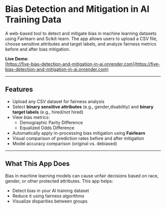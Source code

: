 # Bias Detection and Mitigation in AI Training Data

A web-based tool to detect and mitigate bias in machine learning datasets using Fairlearn and Scikit-learn. The app allows users to upload a CSV file, choose sensitive attributes and target labels, and analyze fairness metrics before and after bias mitigation.

**Live Demo**:  
[https://five-bias-detection-and-mitigation-in-ai.onrender.com](https://five-bias-detection-and-mitigation-in-ai.onrender.com)

---

## Features

- Upload any CSV dataset for fairness analysis
- Select **binary sensitive attributes** (e.g., gender,disability) and **binary target labels** (e.g., hired/not hired)
- View bias metrics:
  - Demographic Parity Difference
  - Equalized Odds Difference
- Automatically apply in-processing bias mitigation using **Fairlearn**
- Visual comparison of prediction rates before and after mitigation
- Model accuracy comparison (original vs. debiased)

---

## What This App Does

Bias in machine learning models can cause unfair decisions based on race, gender, or other protected attributes. This app helps:

- Detect bias in your AI training dataset
- Reduce it using fairness algorithms
- Visualize disparities between groups

